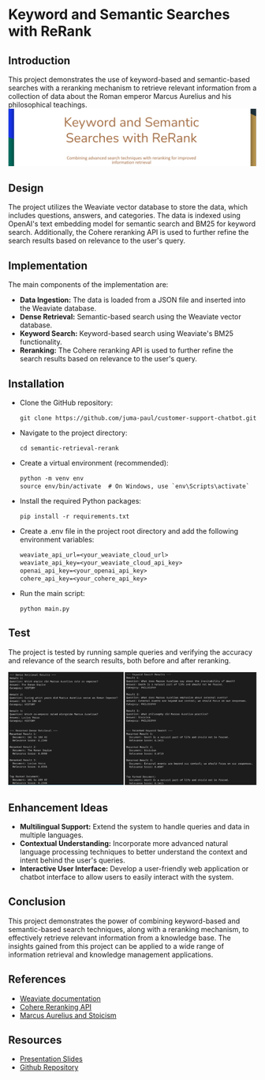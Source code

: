 # Keyword and Semantic Searches with ReRank
## Introduction
This project demonstrates the use of keyword-based and semantic-based searches with a reranking mechanism to retrieve relevant information from a collection of data about the Roman emperor Marcus Aurelius and his philosophical teachings.
![banner](./utils/images/banner.png)

## Design
The project utilizes the Weaviate vector database to store the data, which includes questions, answers, and categories. The data is indexed using OpenAI's text embedding model for semantic search and BM25 for keyword search. Additionally, the Cohere reranking API is used to further refine the search results based on relevance to the user's query.

## Implementation
The main components of the implementation are:

- **Data Ingestion:** The data is loaded from a JSON file and inserted into the Weaviate database.
- **Dense Retrieval:** Semantic-based search using the Weaviate vector database.
- **Keyword Search:** Keyword-based search using Weaviate's BM25 functionality.
- **Reranking:** The Cohere reranking API is used to further refine the search results based on relevance to the user's query.

## Installation

- Clone the GitHub repository:
    ```
    git clone https://github.com/juma-paul/customer-support-chatbot.git
    ```
- Navigate to the project directory:
    ```
    cd semantic-retrieval-rerank
    ```
- Create a virtual environment (recommended):
    ```
    python -m venv env
    source env/bin/activate  # On Windows, use `env\Scripts\activate`
    ```

- Install the required Python packages:
    ```
    pip install -r requirements.txt
    ```
- Create a .env file in the project root directory and add the following environment variables:
    ```
    weaviate_api_url=<your_weaviate_cloud_url>
    weaviate_api_key=<your_weaviate_cloud_api_key>
    openai_api_key=<your_openai_api_key>
    cohere_api_key=<your_cohere_api_key>
    ```
- Run the main script:
    ```
    python main.py
    ```
## Test
The project is tested by running sample queries and verifying the accuracy and relevance of the search results, both before and after reranking.

![screenshot of test results](./utils/images/image.png)

## Enhancement Ideas

- **Multilingual Support:** Extend the system to handle queries and data in multiple languages.
- **Contextual Understanding:** Incorporate more advanced natural language processing techniques to better understand the context and intent behind the user's queries.
- **Interactive User Interface:** Develop a user-friendly web application or chatbot interface to allow users to easily interact with the system.

## Conclusion
This project demonstrates the power of combining keyword-based and semantic-based search techniques, along with a reranking mechanism, to effectively retrieve relevant information from a knowledge base. The insights gained from this project can be applied to a wide range of information retrieval and knowledge management applications.

## References

 - [Weaviate documentation](https://www.semi.technology/developers/weaviate/current/index.html)
- [Cohere Reranking API](https://docs.cohere.ai/reference/rerank)
- [Marcus Aurelius and Stoicism](https://www.iep.utm.edu/marcus-a/)

## Resources
- [Presentation Slides](https://docs.google.com/presentation/d/1JGqyIgRRp9yaHgvXKaToPQoJGYR2eBiTYu72WKRsTtI/edit?usp=sharing)
- [Github Repository](https://github.com/juma-paul/customer-support-chatbot/tree/main/semantic-retrieval-rerank)
